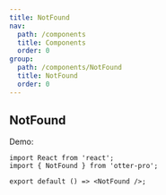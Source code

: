 ```yaml
---
title: NotFound
nav:
  path: /components
  title: Components
  order: 0
group:
  path: /components/NotFound
  title: NotFound
  order: 0
---
```


## NotFound

Demo:

```tsx
import React from 'react';
import { NotFound } from 'otter-pro';

export default () => <NotFound />;
```

<API src="./index.tsx"></API>
